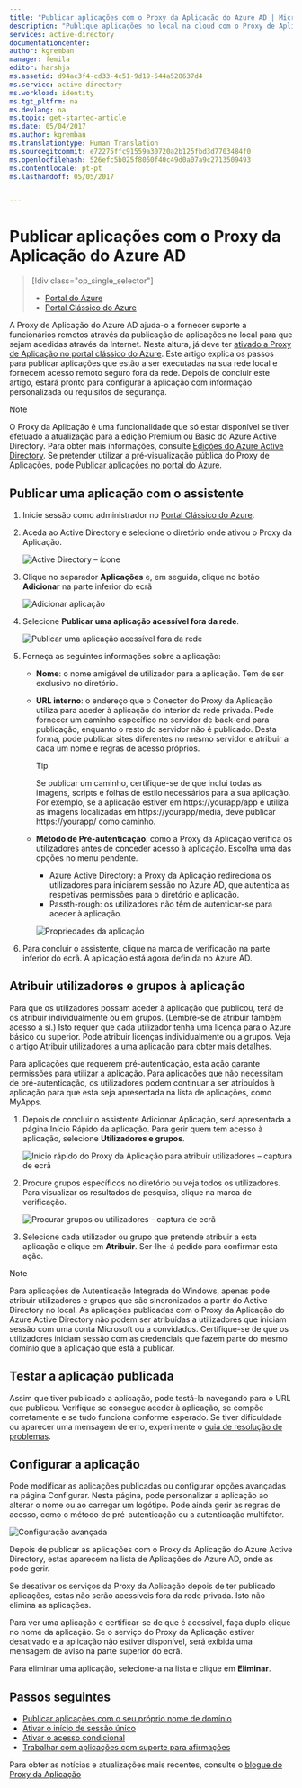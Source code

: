 ```yaml
---
title: "Publicar aplicações com o Proxy da Aplicação do Azure AD | Microsoft Docs"
description: "Publique aplicações no local na cloud com o Proxy de Aplicações do Azure AD no portal clássico."
services: active-directory
documentationcenter: 
author: kgremban
manager: femila
editor: harshja
ms.assetid: d94ac3f4-cd33-4c51-9d19-544a528637d4
ms.service: active-directory
ms.workload: identity
ms.tgt_pltfrm: na
ms.devlang: na
ms.topic: get-started-article
ms.date: 05/04/2017
ms.author: kgremban
ms.translationtype: Human Translation
ms.sourcegitcommit: e72275ffc91559a30720a2b125fbd3d7703484f0
ms.openlocfilehash: 526efc5b025f8050f40c49d0a07a9c2713509493
ms.contentlocale: pt-pt
ms.lasthandoff: 05/05/2017


---
```

# <a name="publish-applications-using-azure-ad-application-proxy"></a>Publicar aplicações com o Proxy da Aplicação do Azure AD

> [!div class="op_single_selector"]
> * [Portal do Azure](application-proxy-publish-azure-portal.md)
> * [Portal Clássico do Azure](active-directory-application-proxy-publish.md)

A Proxy de Aplicação do Azure AD ajuda-o a fornecer suporte a funcionários remotos através da publicação de aplicações no local para que sejam acedidas através da Internet. Nesta altura, já deve ter [ativado a Proxy de Aplicação no portal clássico do Azure](active-directory-application-proxy-enable.md). Este artigo explica os passos para publicar aplicações que estão a ser executadas na sua rede local e fornecem acesso remoto seguro fora da rede. Depois de concluir este artigo, estará pronto para configurar a aplicação com informação personalizada ou requisitos de segurança.

> [!NOTE]
> O Proxy da Aplicação é uma funcionalidade que só estar disponível se tiver efetuado a atualização para a edição Premium ou Basic do Azure Active Directory. Para obter mais informações, consulte [Edições do Azure Active Directory](active-directory-editions.md). Se pretender utilizar a pré-visualização pública do Proxy de Aplicações, pode [Publicar aplicações no portal do Azure](application-proxy-publish-azure-portal.md).

## <a name="publish-an-app-using-the-wizard"></a>Publicar uma aplicação com o assistente
1. Inicie sessão como administrador no [Portal Clássico do Azure](https://manage.windowsazure.com/).
2. Aceda ao Active Directory e selecione o diretório onde ativou o Proxy da Aplicação.
   
    ![Active Directory – ícone](./media/active-directory-application-proxy-publish/ad_icon.png)
3. Clique no separador **Aplicações** e, em seguida, clique no botão **Adicionar** na parte inferior do ecrã
   
    ![Adicionar aplicação](./media/active-directory-application-proxy-publish/aad_appproxy_selectdirectory.png)
4. Selecione **Publicar uma aplicação acessível fora da rede**.
   
    ![Publicar uma aplicação acessível fora da rede](./media/active-directory-application-proxy-publish/aad_appproxy_addapp.png)
5. Forneça as seguintes informações sobre a aplicação:
   
   * **Nome**: o nome amigável de utilizador para a aplicação. Tem de ser exclusivo no diretório.
   * **URL interno**: o endereço que o Conector do Proxy da Aplicação utiliza para aceder à aplicação do interior da rede privada. Pode fornecer um caminho específico no servidor de back-end para publicação, enquanto o resto do servidor não é publicado. Desta forma, pode publicar sites diferentes no mesmo servidor e atribuir a cada um nome e regras de acesso próprios.
     
     > [!TIP]
     > Se publicar um caminho, certifique-se de que inclui todas as imagens, scripts e folhas de estilo necessários para a sua aplicação. Por exemplo, se a aplicação estiver em https://yourapp/app e utiliza as imagens localizadas em https://yourapp/media, deve publicar https://yourapp/ como caminho.
     > 
     > 
   * **Método de Pré-autenticação**: como a Proxy da Aplicação verifica os utilizadores antes de conceder acesso à aplicação. Escolha uma das opções no menu pendente.
     
     * Azure Active Directory: a Proxy da Aplicação redireciona os utilizadores para iniciarem sessão no Azure AD, que autentica as respetivas permissões para o diretório e aplicação.
     * Passth-rough: os utilizadores não têm de autenticar-se para aceder à aplicação.
     
     ![Propriedades da aplicação](./media/active-directory-application-proxy-publish/aad_appproxy_appproperties.png)  
6. Para concluir o assistente, clique na marca de verificação na parte inferior do ecrã. A aplicação está agora definida no Azure AD.

## <a name="assign-users-and-groups-to-the-application"></a>Atribuir utilizadores e grupos à aplicação
Para que os utilizadores possam aceder à aplicação que publicou, terá de os atribuir individualmente ou em grupos. (Lembre-se de atribuir também acesso a si.) Isto requer que cada utilizador tenha uma licença para o Azure básico ou superior. Pode atribuir licenças individualmente ou a grupos. Veja o artigo [Atribuir utilizadores a uma aplicação](active-directory-applications-guiding-developers-assigning-users.md) para obter mais detalhes. 

Para aplicações que requerem pré-autenticação, esta ação garante permissões para utilizar a aplicação. Para aplicações que não necessitam de pré-autenticação, os utilizadores podem continuar a ser atribuídos à aplicação para que esta seja apresentada na lista de aplicações, como MyApps.

1. Depois de concluir o assistente Adicionar Aplicação, será apresentada a página Início Rápido da aplicação. Para gerir quem tem acesso à aplicação, selecione **Utilizadores e grupos**.
   
    ![Início rápido do Proxy da Aplicação para atribuir utilizadores – captura de ecrã](./media/active-directory-application-proxy-publish/aad_appproxy_usersgroups.png)
2. Procure grupos específicos no diretório ou veja todos os utilizadores. Para visualizar os resultados de pesquisa, clique na marca de verificação.
   
      ![Procurar grupos ou utilizadores - captura de ecrã](./media/active-directory-application-proxy-publish/aad_appproxy_search.png)
3. Selecione cada utilizador ou grupo que pretende atribuir a esta aplicação e clique em **Atribuir**. Ser-lhe-á pedido para confirmar esta ação.

> [!NOTE]
> Para aplicações de Autenticação Integrada do Windows, apenas pode atribuir utilizadores e grupos que são sincronizados a partir do Active Directory no local. As aplicações publicadas com o Proxy da Aplicação do Azure Active Directory não podem ser atribuídas a utilizadores que iniciam sessão com uma conta Microsoft ou a convidados. Certifique-se de que os utilizadores iniciam sessão com as credenciais que fazem parte do mesmo domínio que a aplicação que está a publicar.
> 
> 

## <a name="test-your-published-application"></a>Testar a aplicação publicada
Assim que tiver publicado a aplicação, pode testá-la navegando para o URL que publicou. Verifique se consegue aceder à aplicação, se compõe corretamente e se tudo funciona conforme esperado. Se tiver dificuldade ou aparecer uma mensagem de erro, experimente o [guia de resolução de problemas](active-directory-application-proxy-troubleshoot.md).

## <a name="configure-your-application"></a>Configurar a aplicação
Pode modificar as aplicações publicadas ou configurar opções avançadas na página Configurar. Nesta página, pode personalizar a aplicação ao alterar o nome ou ao carregar um logótipo. Pode ainda gerir as regras de acesso, como o método de pré-autenticação ou a autenticação multifator.

![Configuração avançada](./media/active-directory-application-proxy-publish/aad_appproxy_configure.png)

Depois de publicar as aplicações com o Proxy da Aplicação do Azure Active Directory, estas aparecem na lista de Aplicações do Azure AD, onde as pode gerir.

Se desativar os serviços da Proxy da Aplicação depois de ter publicado aplicações, estas não serão acessíveis fora da rede privada. Isto não elimina as aplicações.

Para ver uma aplicação e certificar-se de que é acessível, faça duplo clique no nome da aplicação. Se o serviço do Proxy da Aplicação estiver desativado e a aplicação não estiver disponível, será exibida uma mensagem de aviso na parte superior do ecrã.

Para eliminar uma aplicação, selecione-a na lista e clique em **Eliminar**.

## <a name="next-steps"></a>Passos seguintes
* [Publicar aplicações com o seu próprio nome de domínio](active-directory-application-proxy-custom-domains.md)
* [Ativar o início de sessão único](active-directory-application-proxy-sso-using-kcd.md)
* [Ativar o acesso condicional](active-directory-application-proxy-conditional-access.md)
* [Trabalhar com aplicações com suporte para afirmações](active-directory-application-proxy-claims-aware-apps.md)

Para obter as notícias e atualizações mais recentes, consulte o [blogue do Proxy da Aplicação](http://blogs.technet.com/b/applicationproxyblog/)


